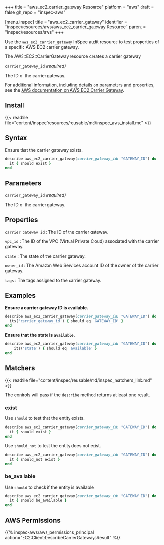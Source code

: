 +++
title = "aws_ec2_carrier_gateway Resource"
platform = "aws"
draft = false
gh_repo = "inspec-aws"

[menu.inspec]
title = "aws_ec2_carrier_gateway"
identifier = "inspec/resources/aws/aws_ec2_carrier_gateway Resource"
parent = "inspec/resources/aws"
+++

Use the `aws_ec2_carrier_gateway` InSpec audit resource to test properties of a specific AWS EC2 carrier gateway.

The AWS::EC2::CarrierGateway resource creates a carrier gateway.

`carrier_gateway_id` _(required)_

 The ID of the carrier gateway.

For additional information, including details on parameters and properties, see the [AWS documentation on AWS EC2 Carrier Gateway](https://docs.aws.amazon.com/AWSCloudFormation/latest/UserGuide/aws-resource-ec2-carriergateway.html).

## Install

{{< readfile file="content/inspec/resources/reusable/md/inspec_aws_install.md" >}}

## Syntax

Ensure that the carrier gateway exists.

```ruby
describe aws_ec2_carrier_gateway(carrier_gateway_id: "GATEWAY_ID") do
  it { should exist }
end
```

## Parameters

`carrier_gateway_id` _(required)_

 The ID of the carrier gateway.

## Properties

`carrier_gateway_id`
: The ID of the carrier gateway.

`vpc_id`
: The ID of the VPC (Virtual Private Cloud) associated with the carrier gateway.

`state`
: The state of the carrier gateway.

`owner_id`
: The Amazon Web Services account ID of the owner of the carrier gateway.

`tags`
: The tags assigned to the carrier gateway.

## Examples

**Ensure a carrier gateway ID is available.**

```ruby
describe aws_ec2_carrier_gateway(carrier_gateway_id: "GATEWAY_ID") do
  its('carrier_gateway_id') { should eq 'GATEWAY_ID' }
end
```

**Ensure that the state is `available`.**

```ruby
describe aws_ec2_carrier_gateway(carrier_gateway_id: "GATEWAY_ID") do
    its('state') { should eq 'available' }
end
```

## Matchers

{{< readfile file="content/inspec/reusable/md/inspec_matchers_link.md" >}}

The controls will pass if the `describe` method returns at least one result.

### exist

Use `should` to test that the entity exists.

```ruby
describe aws_ec2_carrier_gateway(carrier_gateway_id: "GATEWAY_ID") do
  it { should exist }
end
```

Use `should_not` to test the entity does not exist.

```ruby
describe aws_ec2_carrier_gateway(carrier_gateway_id: "GATEWAY_ID") do
  it { should_not exist }
end
```

### be_available

Use `should` to check if the entity is available.

```ruby
describe aws_ec2_carrier_gateway(carrier_gateway_id: "GATEWAY_ID") do
  it { should be_available }
end
```

## AWS Permissions

{{% inspec-aws/aws_permissions_principal action="EC2:Client:DescribeCarrierGatewaysResult" %}}
